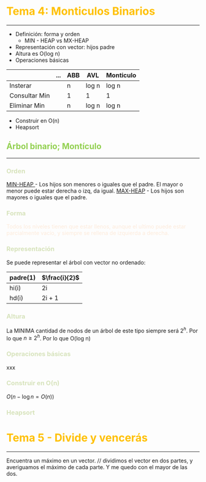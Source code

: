 
# <font color="#ffc000">Tema 4: Monticulos Binarios</font>
---
- Definición: forma y orden
	- MIN - HEAP vs MX-HEAP
- Representación con vector: hijos padre
- Altura es O(log n)
- Operaciones básicas

|               | ... | ABB | AVL   | Monticulo |
| ------------- | --- | --- | ----- | --------- |
| Insterar      |     | n   | log n | log n     |
| Consultar Min |     | 1   | 1     | 1         |
| Eliminar Min  |     | n   | log n | log n     |

- Construir en O(n)
- Heapsort

## <font color="#92d050">Árbol binario; Montículo</font>
---

### <font color="#d7e3bc">Orden</font>
<u>MIN-HEAP </u>- Los hijos son menores o iguales que el padre. El mayor o menor puede estar derecha o izq, da igual.
<u>MAX-HEAP</u> - Los hijos son mayores o iguales que el padre.

### <font color="#d7e3bc">Forma</font>
<font color="#fdeada">Todos los niveles tienen que estar llenos, aunque el ultimo puede estar parcialmente vacío, y siempre se rellena de izquierda a derecha.</font>

### <font color="#d7e3bc">Representación</font> 
Se puede representar el árbol con vector no ordenado:

| padre(1) | $\frac{i}{2}$ |
| -------- | ------------- |
| hi(i)    | 2i            |
| hd(i)    | 2i + 1        |

### <font color="#d7e3bc">Altura</font>
La MINIMA cantidad de nodos de un árbol de este tipo siempre será $2^h$. Por lo que $n\geq2^h$. Por lo que O(log n)

### <font color="#d7e3bc">Operaciones básicas</font>

xxx

### <font color="#d7e3bc">Construir en O(n)</font>

$O( n - \log{n} = O(n))$

### <font color="#d7e3bc">Heapsort</font>

# <font color="#ffc000">Tema 5 - Divide y vencerás </font>
---

Encuentra un máximo en un vector. // dividimos el vector en dos partes, y averiguamos el máximo de cada parte. Y me quedo con el mayor de las dos.